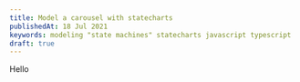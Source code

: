 ```yaml
---
title: Model a carousel with statecharts
publishedAt: 18 Jul 2021
keywords: modeling "state machines" statecharts javascript typescript
draft: true
---
```


Hello
